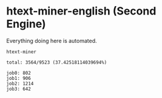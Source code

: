 # htext-miner-english (Second Engine)

Everything doing here is automated.

```
htext-miner

total: 3564/9523 (37.42518114039694%)

job0: 802
job1: 906
job2: 1214
job3: 642
```
